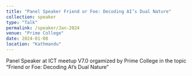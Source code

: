 ```yaml
---
title: "Panel Speaker Friend or Foe: Decoding AI’s Dual Nature"
collection: speaker
type: "Talk"
permalink: /speaker/Jan-2024
venue: "Prime College"
date: 2024-01-08
location: "Kathmandu"
---
```


Panel Speaker at ICT meetup V7.0 orgamized by Prime College in the topic “Friend or Foe: Decoding AI’s Dual Nature” 